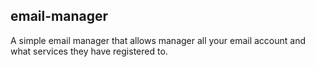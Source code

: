 ## email-manager
A simple email manager that allows manager all your email account and what services they have registered to.